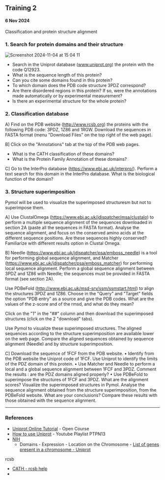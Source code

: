 ## Training 2
#### 6 Nov 2024

Classification and protein structure alignment

### 1. Search for protein domains and their structure

![Screenshot 2024-11-04 at 15 04 11](https://github.com/user-attachments/assets/776c45b9-72ce-4785-ac30-94fa4fef3803)

- Search in the Uniprot database (www.uniprot.org) the protein with the code Q12923.
- What is the sequence length of this protein?
- Can you cite some domains found in this protein?
- To which domain does the PDB code structure 3PDZ correspond?
- Are there disordered regions in this protein? If so, were the annotations made automatically or by experimental measurement?
- Is there an experimental structure for the whole protein?

### 2. Classification database

A) Find on the PDB website (http://www.rcsb.org) the proteins with the following PDB code: 3PDZ, 1Z86 and 1RGW. Download the sequences in FASTA format (menu "Download Files" on the top right of the web page).

B] Click on the "Annotations" tab at the top of the PDB web pages.
- What is the CATH classification of these domains?
- What is the Protein Family Annotation of these domains?

C] Go to the InterPro database (https://www.ebi.ac.uk/interpro/). Perform a text search for this
domain in the InterPro database. What is the biological function of the domain?

### 3. Structure superimposition

Pymol will be used to visualize the superimposed structuresm but not to superimpose them.

A] Use ClustalOmega (https://www.ebi.ac.uk/jdispatcher/msa/clustalo) to perform a multiple sequence alignment of the sequences downloaded in section 2A (paste all the sequences in FASTA format). Analyse the sequence alignment, and focus on the conserved amino acids at the different sequence positions. Are these sequences highly conserved?
Familiarize with different results option in Clustal Omega.

B] Needle (https://www.ebi.ac.uk/jdispatcher/psa/emboss_needle) is a tool for performing global sequence alignment, and Matcher (https://www.ebi.ac.uk/jdispatcher/psa/emboss_matcher) for performing local sequence alignment. Perform a global sequence alignment between 3PDZ and 1Z86 with Needle; the sequences must be provided in FASTA format (see section 2A).

Use PDBeFold (http://www.ebi.ac.uk/msd-srv/ssm/ssmstart.html) to align the structures 3PDZ and 1Z86. Choose in the "Query" and "Target" fields the option "PDB entry" as a source and give the PDB codes. What are the values of the z-score and of the rmsd, and what do they mean?

Click on the "1" in the "##" column and then download the superimposed structures (click on the 2 "download" tabs). 

Use Pymol to visualize these superimposed structures. The aligned sequences according to the structure superimposition are available lower on the web page. Compare the aligned sequences obtained by sequence alignment (Needle) and by structure superimposition.

C] Download the sequence of 1FCF from the PDB website.
• Identify from the PDB website the Uniprot code of 1FCF. Use Uniprot to identify the limits of the PDZ domain of this protein.
• Use Matcher and Needle to perform a local and a global sequence alignment between 1FCF and 3PDZ. Comment the results : are the PDZ domains aligned properly?
• Use PDBeFold to superimpose the structures of 1FCF and 3PDZ. What are the alignment scores? Visualize the superimposed structures in Pymol. Analyse the sequence alignment obtained from the structure superimposition, from the PDBeFold website. What are your conclusions? Compare these results with those obtained with
the sequence alignment.

---
### References
- [Uniprot Online Tutorial](https://www.ebi.ac.uk/training/online/courses/uniprot-exploring-protein-sequence-and-functional-info/) - Open Course
- [How to use Uniprot](https://youtube.com/playlist?list=PLs84PsexbuAgu4UBJXrh7mtwkZa641P_O&si=XkMGnVL3pSGN3GlW) - Youtube Playlist
PTPN13
- [NIH](https://www.ncbi.nlm.nih.gov/gene/5783)
  - Domains - Expression - Location on the Chromosome - [List of genes present in a chromosome - Uniprot](https://ftp.uniprot.org/pub/databases/uniprot/knowledgebase/complete/docs/humchr04.txt)

rcsb
- [CATH - rcsb help](https://www.rcsb.org/docs/search-and-browse/browse-options/cath#:~:text=CATH%20is%20a%20free%2C%20publicly,evolutionary%20relationships%20of%20protein%20domains.)
- 

